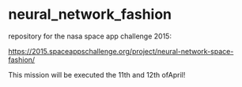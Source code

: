 # neural_network_fashion
repository for the nasa space app challenge 2015:

https://2015.spaceappschallenge.org/project/neural-network-space-fashion/

This mission will be executed the 11th and 12th ofApril!
